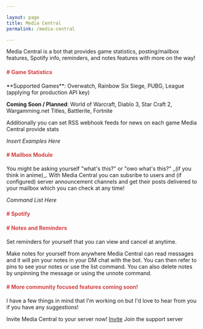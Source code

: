 ```yaml
---

layout: page
title: Media Central
permalink: /media-central

---
```


Media Central is a bot that provides game statistics, posting/mailbox features, Spotify info, reminders, and notes features with more on the way!

<h4 style="color:#D34043"># Game Statistics</h4>
**Supported Games**: Overwatch, Rainbow Six Siege, PUBG, League (applying for production API key)

**Coming Soon / Planned**: World of Warcraft, Diablo 3, Star Craft 2, Wargamming.net Titles, Battlerite, Fortnite

Additionally you can set RSS webhook feeds for news on each game Media Central provide stats

_Insert Examples Here_

<h4 style="color:#D34043"># Mailbox Module</h4>
You might be asking yourself "what's this?" or "owo what's this?" _(if you think in anime)_. With Media Central you can subsribe to users and (if configured) server announcement channels and get their posts delivered to your mailbox which you can check at any time!

_Command List Here_

<h4 style="color:#D34043"># Spotify</h4>


<h4 style="color:#D34043"># Notes and Reminders</h4>

Set reminders for yourself that you can view and cancel at anytime.

Make notes for yourself from anywhere Media Central can read messages and it will pin your notes in your DM chat with the bot. You can then refer to pins to see your notes or use the list command. You can also delete notes by unpinning the message or using the unnote command.

<h4 style="color:#D34043"># More community focused features coming soon!</h4>

I have a few things in mind that I'm working on but I'd love to hear from you if you have any suggestions!

Invite Media Central to your server now! [Invite](https://discordapp.com/api/oauth2/authorize?client_id=464529935315370004&permissions=536881152&scope=bot)
Join the support server []()